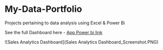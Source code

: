 # My-Data-Portfolio
Projects pertaining to data analysis using Excel & Power Bi

See the full Dashboard here - 
[App Power bi link](https://app.powerbi.com/view?r=eyJrIjoiMTNiNDUwMjgtY2Y3NS00MDk5LWIyZDEtMTg2Nzg0MWQzNDQ5IiwidCI6ImZlZTNiOTE2LTAxYzEtNDk4Ny1hNjQ2LWUxOTM0MzJiOWVhYSIsImMiOjl9)

![Sales Analytics Dashboard](Sales Analytics Dashboard_Screenshot.PNG)

